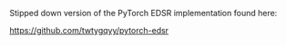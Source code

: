 Stipped down version of the PyTorch EDSR implementation found here:

https://github.com/twtygqyy/pytorch-edsr